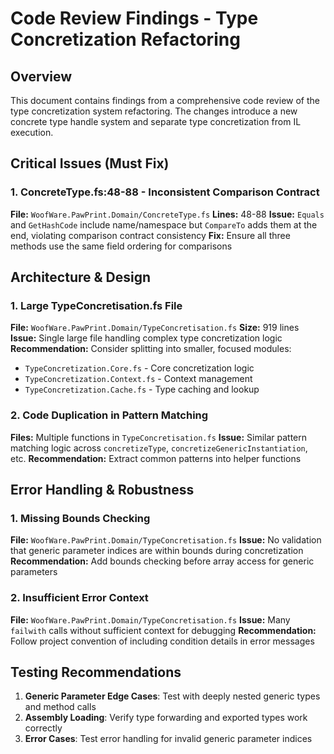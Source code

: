 # Code Review Findings - Type Concretization Refactoring

## Overview

This document contains findings from a comprehensive code review of the type concretization system refactoring. The changes introduce a new concrete type handle system and separate type concretization from IL execution.

## Critical Issues (Must Fix)

### 1. ConcreteType.fs:48-88 - Inconsistent Comparison Contract
**File:** `WoofWare.PawPrint.Domain/ConcreteType.fs`
**Lines:** 48-88
**Issue:** `Equals` and `GetHashCode` include name/namespace but `CompareTo` adds them at the end, violating comparison contract consistency
**Fix:** Ensure all three methods use the same field ordering for comparisons

## Architecture & Design

### 1. Large TypeConcretisation.fs File
**File:** `WoofWare.PawPrint.Domain/TypeConcretisation.fs`
**Size:** 919 lines
**Issue:** Single large file handling complex type concretization logic
**Recommendation:** Consider splitting into smaller, focused modules:
- `TypeConcretization.Core.fs` - Core concretization logic
- `TypeConcretization.Context.fs` - Context management
- `TypeConcretization.Cache.fs` - Type caching and lookup

### 2. Code Duplication in Pattern Matching
**Files:** Multiple functions in `TypeConcretisation.fs`
**Issue:** Similar pattern matching logic across `concretizeType`, `concretizeGenericInstantiation`, etc.
**Recommendation:** Extract common patterns into helper functions

## Error Handling & Robustness

### 1. Missing Bounds Checking
**File:** `WoofWare.PawPrint.Domain/TypeConcretisation.fs`
**Issue:** No validation that generic parameter indices are within bounds during concretization
**Recommendation:** Add bounds checking before array access for generic parameters

### 2. Insufficient Error Context
**File:** `WoofWare.PawPrint.Domain/TypeConcretisation.fs`
**Issue:** Many `failwith` calls without sufficient context for debugging
**Recommendation:** Follow project convention of including condition details in error messages

## Testing Recommendations

1. **Generic Parameter Edge Cases**: Test with deeply nested generic types and method calls
2. **Assembly Loading**: Verify type forwarding and exported types work correctly
3. **Error Cases**: Test error handling for invalid generic parameter indices
